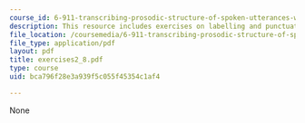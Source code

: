```yaml
---
course_id: 6-911-transcribing-prosodic-structure-of-spoken-utterances-with-tobi-january-iap-2006
description: This resource includes exercises on labelling and punctuation.
file_location: /coursemedia/6-911-transcribing-prosodic-structure-of-spoken-utterances-with-tobi-january-iap-2006/bca796f28e3a939f5c055f45354c1af4_exercises2_8.pdf
file_type: application/pdf
layout: pdf
title: exercises2_8.pdf
type: course
uid: bca796f28e3a939f5c055f45354c1af4

---
```

None